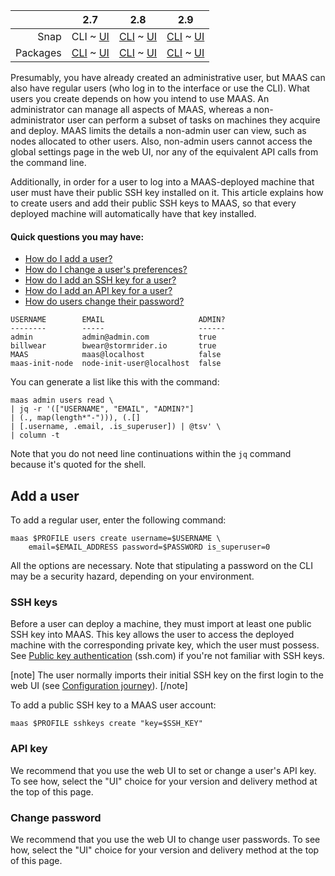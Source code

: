 <!-- deb-2-7-cli
||2.7|2.8|2.9|
|-----:|:-----:|:-----:|:-----:|
|Snap|[CLI](/t/user-accounts-snap-2-7-cli/3198) ~ [UI](/t/user-accounts-snap-2-7-ui/3199)|[CLI](/t/user-accounts-snap-2-8-cli/3200) ~ [UI](/t/user-accounts-snap-2-8-ui/3201)|[CLI](/t/user-accounts-snap-2-9-cli/3202) ~ [UI](/t/user-accounts-snap-2-9-ui/3203)|
|Packages|CLI ~ [UI](/t/user-accounts-deb-2-7-ui/3205)|[CLI](/t/user-accounts-deb-2-8-cli/3206) ~ [UI](/t/user-accounts-deb-2-8-ui/3207)|[CLI](/t/user-accounts-deb-2-9-cli/3208) ~ [UI](/t/user-accounts-deb-2-9-ui/3209)|
 deb-2-7-cli -->

<!-- deb-2-7-ui
||2.7|2.8|2.9|
|-----:|:-----:|:-----:|:-----:|
|Snap|[CLI](/t/user-accounts-snap-2-7-cli/3198) ~ [UI](/t/user-accounts-snap-2-7-ui/3199)|[CLI](/t/user-accounts-snap-2-8-cli/3200) ~ [UI](/t/user-accounts-snap-2-8-ui/3201)|[CLI](/t/user-accounts-snap-2-9-cli/3202) ~ [UI](/t/user-accounts-snap-2-9-ui/3203)|
|Packages|[CLI](/t/user-accounts-deb-2-7-cli/3204) ~ UI|[CLI](/t/user-accounts-deb-2-8-cli/3206) ~ [UI](/t/user-accounts-deb-2-8-ui/3207)|[CLI](/t/user-accounts-deb-2-9-cli/3208) ~ [UI](/t/user-accounts-deb-2-9-ui/3209)|
 deb-2-7-ui -->

<!-- deb-2-8-cli
||2.7|2.8|2.9|
|-----:|:-----:|:-----:|:-----:|
|Snap|[CLI](/t/user-accounts-snap-2-7-cli/3198) ~ [UI](/t/user-accounts-snap-2-7-ui/3199)|[CLI](/t/user-accounts-snap-2-8-cli/3200) ~ [UI](/t/user-accounts-snap-2-8-ui/3201)|[CLI](/t/user-accounts-snap-2-9-cli/3202) ~ [UI](/t/user-accounts-snap-2-9-ui/3203)|
|Packages|[CLI](/t/user-accounts-deb-2-7-cli/3204) ~ [UI](/t/user-accounts-deb-2-7-ui/3205)|CLI ~ [UI](/t/user-accounts-deb-2-8-ui/3207)|[CLI](/t/user-accounts-deb-2-9-cli/3208) ~ [UI](/t/user-accounts-deb-2-9-ui/3209)|
 deb-2-8-cli -->

<!-- deb-2-8-ui
||2.7|2.8|2.9|
|-----:|:-----:|:-----:|:-----:|
|Snap|[CLI](/t/user-accounts-snap-2-7-cli/3198) ~ [UI](/t/user-accounts-snap-2-7-ui/3199)|[CLI](/t/user-accounts-snap-2-8-cli/3200) ~ [UI](/t/user-accounts-snap-2-8-ui/3201)|[CLI](/t/user-accounts-snap-2-9-cli/3202) ~ [UI](/t/user-accounts-snap-2-9-ui/3203)|
|Packages|[CLI](/t/user-accounts-deb-2-7-cli/3204) ~ [UI](/t/user-accounts-deb-2-7-ui/3205)|[CLI](/t/user-accounts-deb-2-8-cli/3206) ~ UI|[CLI](/t/user-accounts-deb-2-9-cli/3208) ~ [UI](/t/user-accounts-deb-2-9-ui/3209)|
 deb-2-8-ui -->

<!-- deb-2-9-cli
||2.7|2.8|2.9|
|-----:|:-----:|:-----:|:-----:|
|Snap|[CLI](/t/user-accounts-snap-2-7-cli/3198) ~ [UI](/t/user-accounts-snap-2-7-ui/3199)|[CLI](/t/user-accounts-snap-2-8-cli/3200) ~ [UI](/t/user-accounts-snap-2-8-ui/3201)|[CLI](/t/user-accounts-snap-2-9-cli/3202) ~ [UI](/t/user-accounts-snap-2-9-ui/3203)|
|Packages|[CLI](/t/user-accounts-deb-2-7-cli/3204) ~ [UI](/t/user-accounts-deb-2-7-ui/3205)|[CLI](/t/user-accounts-deb-2-8-cli/3206) ~ [UI](/t/user-accounts-deb-2-8-ui/3207)|CLI ~ [UI](/t/user-accounts-deb-2-9-ui/3209)|
 deb-2-9-cli -->

<!-- deb-2-9-ui
||2.7|2.8|2.9|
|-----:|:-----:|:-----:|:-----:|
|Snap|[CLI](/t/user-accounts-snap-2-7-cli/3198) ~ [UI](/t/user-accounts-snap-2-7-ui/3199)|[CLI](/t/user-accounts-snap-2-8-cli/3200) ~ [UI](/t/user-accounts-snap-2-8-ui/3201)|[CLI](/t/user-accounts-snap-2-9-cli/3202) ~ [UI](/t/user-accounts-snap-2-9-ui/3203)|
|Packages|[CLI](/t/user-accounts-deb-2-7-cli/3204) ~ [UI](/t/user-accounts-deb-2-7-ui/3205)|[CLI](/t/user-accounts-deb-2-8-cli/3206) ~ [UI](/t/user-accounts-deb-2-8-ui/3207)|[CLI](/t/user-accounts-deb-2-9-cli/3208) ~ UI|
 deb-2-9-ui -->

||2.7|2.8|2.9|
|-----:|:-----:|:-----:|:-----:|
|Snap|CLI ~ [UI](/t/user-accounts-snap-2-7-ui/3199)|[CLI](/t/user-accounts-snap-2-8-cli/3200) ~ [UI](/t/user-accounts-snap-2-8-ui/3201)|[CLI](/t/user-accounts-snap-2-9-cli/3202) ~ [UI](/t/user-accounts-snap-2-9-ui/3203)|
|Packages|[CLI](/t/user-accounts-deb-2-7-cli/3204) ~ [UI](/t/user-accounts-deb-2-7-ui/3205)|[CLI](/t/user-accounts-deb-2-8-cli/3206) ~ [UI](/t/user-accounts-deb-2-8-ui/3207)|[CLI](/t/user-accounts-deb-2-9-cli/3208) ~ [UI](/t/user-accounts-deb-2-9-ui/3209)|

<!-- snap-2-7-ui
||2.7|2.8|2.9|
|-----:|:-----:|:-----:|:-----:|
|Snap|[CLI](/t/user-accounts-snap-2-7-cli/3198) ~ UI|[CLI](/t/user-accounts-snap-2-8-cli/3200) ~ [UI](/t/user-accounts-snap-2-8-ui/3201)|[CLI](/t/user-accounts-snap-2-9-cli/3202) ~ [UI](/t/user-accounts-snap-2-9-ui/3203)|
|Packages|[CLI](/t/user-accounts-deb-2-7-cli/3204) ~ [UI](/t/user-accounts-deb-2-7-ui/3205)|[CLI](/t/user-accounts-deb-2-8-cli/3206) ~ [UI](/t/user-accounts-deb-2-8-ui/3207)|[CLI](/t/user-accounts-deb-2-9-cli/3208) ~ [UI](/t/user-accounts-deb-2-9-ui/3209)|
 snap-2-7-ui -->

<!-- snap-2-8-cli
||2.7|2.8|2.9|
|-----:|:-----:|:-----:|:-----:|
|Snap|[CLI](/t/user-accounts-snap-2-7-cli/3198) ~ [UI](/t/user-accounts-snap-2-7-ui/3199)|CLI ~ [UI](/t/user-accounts-snap-2-8-ui/3201)|[CLI](/t/user-accounts-snap-2-9-cli/3202) ~ [UI](/t/user-accounts-snap-2-9-ui/3203)|
|Packages|[CLI](/t/user-accounts-deb-2-7-cli/3204) ~ [UI](/t/user-accounts-deb-2-7-ui/3205)|[CLI](/t/user-accounts-deb-2-8-cli/3206) ~ [UI](/t/user-accounts-deb-2-8-ui/3207)|[CLI](/t/user-accounts-deb-2-9-cli/3208) ~ [UI](/t/user-accounts-deb-2-9-ui/3209)|
 snap-2-8-cli -->

<!-- snap-2-8-ui
||2.7|2.8|2.9|
|-----:|:-----:|:-----:|:-----:|
|Snap|[CLI](/t/user-accounts-snap-2-7-cli/3198) ~ [UI](/t/user-accounts-snap-2-7-ui/3199)|[CLI](/t/user-accounts-snap-2-8-cli/3200) ~ UI|[CLI](/t/user-accounts-snap-2-9-cli/3202) ~ [UI](/t/user-accounts-snap-2-9-ui/3203)|
|Packages|[CLI](/t/user-accounts-deb-2-7-cli/3204) ~ [UI](/t/user-accounts-deb-2-7-ui/3205)|[CLI](/t/user-accounts-deb-2-8-cli/3206) ~ [UI](/t/user-accounts-deb-2-8-ui/3207)|[CLI](/t/user-accounts-deb-2-9-cli/3208) ~ [UI](/t/user-accounts-deb-2-9-ui/3209)|
 snap-2-8-ui -->

<!-- snap-2-9-cli
||2.7|2.8|2.9|
|-----:|:-----:|:-----:|:-----:|
|Snap|[CLI](/t/user-accounts-snap-2-7-cli/3198) ~ [UI](/t/user-accounts-snap-2-7-ui/3199)|[CLI](/t/user-accounts-snap-2-8-cli/3200) ~ [UI](/t/user-accounts-snap-2-8-ui/3201)|CLI ~ [UI](/t/user-accounts-snap-2-9-ui/3203)|
|Packages|[CLI](/t/user-accounts-deb-2-7-cli/3204) ~ [UI](/t/user-accounts-deb-2-7-ui/3205)|[CLI](/t/user-accounts-deb-2-8-cli/3206) ~ [UI](/t/user-accounts-deb-2-8-ui/3207)|[CLI](/t/user-accounts-deb-2-9-cli/3208) ~ [UI](/t/user-accounts-deb-2-9-ui/3209)|
 snap-2-9-cli -->

<!-- snap-2-9-ui
||2.7|2.8|2.9|
|-----:|:-----:|:-----:|:-----:|
|Snap|[CLI](/t/user-accounts-snap-2-7-cli/3198) ~ [UI](/t/user-accounts-snap-2-7-ui/3199)|[CLI](/t/user-accounts-snap-2-8-cli/3200) ~ [UI](/t/user-accounts-snap-2-8-ui/3201)|[CLI](/t/user-accounts-snap-2-9-cli/3202) ~ UI|
|Packages|[CLI](/t/user-accounts-deb-2-7-cli/3204) ~ [UI](/t/user-accounts-deb-2-7-ui/3205)|[CLI](/t/user-accounts-deb-2-8-cli/3206) ~ [UI](/t/user-accounts-deb-2-8-ui/3207)|[CLI](/t/user-accounts-deb-2-9-cli/3208) ~ [UI](/t/user-accounts-deb-2-9-ui/3209)|
 snap-2-9-ui -->

Presumably, you have already created an administrative user, but MAAS can also have regular users (who log in to the interface or use the CLI). What users you create depends on how you intend to use MAAS.  An administrator can manage all aspects of MAAS, whereas a non-administrator user can perform a subset of tasks on machines they acquire and deploy.  MAAS limits the details a non-admin user can view, such as nodes allocated to other users. Also, non-admin users cannot access the global settings page in the web UI, nor any of the equivalent API calls from the command line.

Additionally, in order for a user to log into a MAAS-deployed machine that user must have their public SSH key installed on it.  This article explains how to create users and add their public SSH keys to MAAS, so that every deployed machine will automatically have that key installed.

#### Quick questions you may have:

* [How do I add a user?](#heading--add-a-user)
* [How do I change a user's preferences?](#heading--user-preferences)
* [How do I add an SSH key for a user?](#heading--ssh-keys)
* [How do I add an API key for a user?](#heading--api-key)
* [How do users change their password?](#heading--change-password)

<!-- snap-2-7-ui snap-2-8-ui snap-2-9-ui deb-2-7-ui deb-2-8-ui deb-2-9-ui
You can manage user accounts from the 'Users' tab of the 'Settings' page.

<a href="https://assets.ubuntu.com/v1/76402e4b-manage-user-accounts__2.4_current-users.png" target = "_blank"><img src="https://assets.ubuntu.com/v1/76402e4b-manage-user-accounts__2.4_current-users.png"></a>

[note]
A currently logged in user cannot delete themselves from the web UI.
[/note]
snap-2-7-ui snap-2-8-ui snap-2-9-ui deb-2-7-ui deb-2-8-ui deb-2-9-ui -->

```
USERNAME        EMAIL                     ADMIN?
--------        -----                     ------
admin           admin@admin.com           true
billwear        bwear@stormrider.io       true
MAAS            maas@localhost            false
maas-init-node  node-init-user@localhost  false
```

You can generate a list like this with the command:

```
maas admin users read \
| jq -r '(["USERNAME", "EMAIL", "ADMIN?"]
| (., map(length*"-"))), (.[]
| [.username, .email, .is_superuser]) | @tsv' \
| column -t
```

Note that you do not need line continuations within the `jq` command because it's quoted for the shell.

<h2 id="heading--add-a-user">Add a user</h2>

To add a regular user, enter the following command:

```
maas $PROFILE users create username=$USERNAME \
    email=$EMAIL_ADDRESS password=$PASSWORD is_superuser=0
```

All the options are necessary. Note that stipulating a password on the CLI may be a security hazard, depending on your environment.

<!-- snap-2-7-ui snap-2-8-ui snap-2-9-ui deb-2-7-ui deb-2-8-ui deb-2-9-ui
Clicking the 'Add user' button will result in a form to be displayed:

<a href="https://assets.ubuntu.com/v1/1c59c2c5-manage-user-accounts__2.4_add-user.png" target = "_blank"><img src="https://assets.ubuntu.com/v1/1c59c2c5-manage-user-accounts__2.4_add-user.png"></a>

Fill in the fields and hit 'Add user' when done.

<h2 id="heading--user-preferences">User preferences</h2>

Clicking the MAAS username in the top right corner will show that user's preferences.
snap-2-7-ui snap-2-8-ui snap-2-9-ui deb-2-7-ui deb-2-8-ui deb-2-9-ui -->

<h3 id="heading--ssh-keys">SSH keys</h3>

Before a user can deploy a machine, they must import at least one public SSH key into MAAS. This key allows the user to access the deployed machine with the corresponding private key, which the user must possess. See [Public key authentication](https://www.ssh.com/ssh/public-key-authentication) (ssh.com) if you're not familiar with SSH keys.

<!-- deb-2-7-cli
[note]
The user normally imports their initial SSH key on the first login to the web UI (see [Configuration journey](/t/configuration-journey/2532)).
[/note]
deb-2-7-cli -->

<!-- deb-2-7-ui
[note]
The user normally imports their initial SSH key on the first login to the web UI (see [Configuration journey](/t/configuration-journey/2533)).
[/note]
 deb-2-7-ui -->

<!-- deb-2-8-cli
[note]
The user normally imports their initial SSH key on the first login to the web UI (see [Configuration journey](/t/configuration-journey/2534)).
[/note]
 deb-2-8-cli -->

<!-- deb-2-8-ui
[note]
The user normally imports their initial SSH key on the first login to the web UI (see [Configuration journey](/t/configuration-journey/2535)).
[/note]
 deb-2-8-ui -->

<!-- deb-2-9-cli
[note]
The user normally imports their initial SSH key on the first login to the web UI (see [Configuration journey](/t/configuration-journey/2536)).
[/note]
 deb-2-9-cli -->

<!-- deb-2-9-ui
[note]
The user normally imports their initial SSH key on the first login to the web UI (see [Configuration journey](/t/configuration-journey/2537)).
[/note]
 deb-2-9-ui -->

[note]
The user normally imports their initial SSH key on the first login to the web UI (see [Configuration journey](/t/configuration-journey/2526)).
[/note]

<!-- snap-2-7-ui
[note]
The user normally imports their initial SSH key on the first login to the web UI (see [Configuration journey](/t/configuration-journey/2527)).
[/note]
 snap-2-7-ui -->

<!-- snap-2-8-cli
[note]
The user normally imports their initial SSH key on the first login to the web UI (see [Configuration journey](/t/configuration-journey/2528)).
[/note]
 snap-2-8-cli -->

<!-- snap-2-8-ui
[note]
The user normally imports their initial SSH key on the first login to the web UI (see [Configuration journey](/t/configuration-journey/2529)).
[/note]
 snap-2-8-ui -->

<!-- snap-2-9-cli
[note]
The user normally imports their initial SSH key on the first login to the web UI (see [Configuration journey](/t/configuration-journey/2530)).
[/note]
 snap-2-9-cli -->

<!-- snap-2-9-ui
[note]
The user normally imports their initial SSH key on the first login to the web UI (see [Configuration journey](/t/configuration-journey/2531)).
[/note]
 snap-2-9-ui -->

To add a public SSH key to a MAAS user account:

```
maas $PROFILE sshkeys create "key=$SSH_KEY"
```

<!-- snap-2-7-ui snap-2-8-ui snap-2-9-ui deb-2-7-ui deb-2-8-ui deb-2-9-ui
To add a locally-generated public key, select 'Upload' from the 'Source' menu and paste the complete contents of your key file, usually called `id_rsa.pub`, into the 'Public key' field. Click 'Import' to add the key to MAAS.

Public keys residing on either [Launchpad](https://help.launchpad.net/YourAccount) or [GitHub](https://help.github.com/articles/connecting-to-github-with-ssh/) can also be added. Select either from the 'Source' menu and specify the user ID associated with the key(s). Press the 'Import' button to add any keys MAAS discovers to the current user's MAAS account.

<a href="https://assets.ubuntu.com/v1/fc95765e-manage-user-accounts__2.4_add-user-ssh-key.png" target = "_blank"><img src="https://assets.ubuntu.com/v1/fc95765e-manage-user-accounts__2.4_add-user-ssh-key.png"></a>
snap-2-7-ui snap-2-8-ui snap-2-9-ui deb-2-7-ui deb-2-8-ui deb-2-9-ui -->

<h3 id="heading--api-key">API key</h3>

<!-- snap-2-7-ui snap-2-8-ui snap-2-9-ui deb-2-7-ui deb-2-8-ui deb-2-9-ui
The user preferences page includes an API key for the currently active user. This key can be copied and regenerated as needed. The API key is used to login to the API from the [MAAS CLI](/t/maas-cli/802). Other services connecting to MAAS such as [Juju](https://jujucharms.com/docs/stable/clouds-maas) will also need this key.
snap-2-7-ui snap-2-8-ui snap-2-9-ui deb-2-7-ui deb-2-8-ui deb-2-9-ui -->

We recommend that you use the web UI to set or change a user's API key.  To see how, select the "UI" choice for your version and delivery method at the top of this page.

<h3 id="heading--change-password">Change password</h3>

We recommend that you use the web UI to change user passwords.  To see how, select the "UI" choice for your version and delivery method at the top of this page.

<!-- snap-2-7-ui snap-2-8-ui snap-2-9-ui deb-2-7-ui deb-2-8-ui deb-2-9-ui
The current user can change their password at the bottom of the page by entering the old password and entering the new password twice. Click 'Save password' to finish.

<a href="https://assets.ubuntu.com/v1/289ef578-manage-user-accounts__2.4_change-user-password.png" target = "_blank"><img src="https://assets.ubuntu.com/v1/289ef578-manage-user-accounts__2.4_change-user-password.png"></a>

[note]
An administrator can change any user's password from within the 'Users' tab of the 'Settings' page.
[/note]
snap-2-7-ui snap-2-8-ui snap-2-9-ui deb-2-7-ui deb-2-8-ui deb-2-9-ui -->